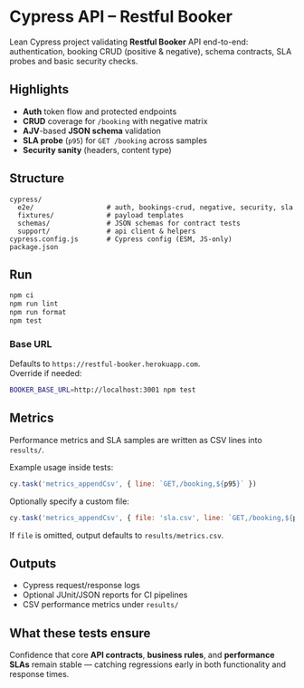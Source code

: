 # Cypress API – Restful Booker

Lean Cypress project validating **Restful Booker** API end-to-end: authentication, booking CRUD (positive & negative), schema contracts, SLA probes and basic security checks.

## Highlights

- **Auth** token flow and protected endpoints  
- **CRUD** coverage for `/booking` with negative matrix  
- **AJV**-based **JSON schema** validation  
- **SLA probe** (`p95`) for `GET /booking` across samples  
- **Security sanity** (headers, content type)  


## Structure

```
cypress/
  e2e/                  # auth, bookings-crud, negative, security, sla
  fixtures/             # payload templates
  schemas/              # JSON schemas for contract tests
  support/              # api client & helpers
cypress.config.js       # Cypress config (ESM, JS-only)
package.json
```

## Run

```bash
npm ci
npm run lint
npm run format
npm test
```

### Base URL

Defaults to `https://restful-booker.herokuapp.com`.  
Override if needed:

```bash
BOOKER_BASE_URL=http://localhost:3001 npm test
```

## Metrics

Performance metrics and SLA samples are written as CSV lines into `results/`.

Example usage inside tests:

```js
cy.task('metrics_appendCsv', { line: `GET,/booking,${p95}` })
```

Optionally specify a custom file:

```js
cy.task('metrics_appendCsv', { file: 'sla.csv', line: `GET,/booking,${p95}` })
```

If `file` is omitted, output defaults to `results/metrics.csv`.

## Outputs

- Cypress request/response logs  
- Optional JUnit/JSON reports for CI pipelines  
- CSV performance metrics under `results/`  

## What these tests ensure

Confidence that core **API contracts**, **business rules**, and **performance SLAs** remain stable — catching regressions early in both functionality and response times.
